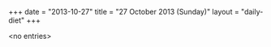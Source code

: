 +++
date = "2013-10-27"
title = "27 October 2013 (Sunday)"
layout = "daily-diet"
+++

<p>&lt;no entries&gt;</p>